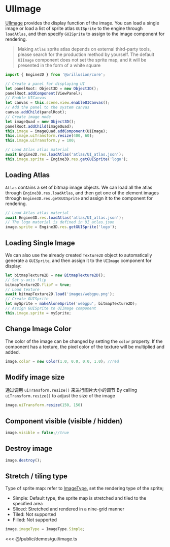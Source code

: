 # UIImage

[UIImage](/api/classes/UIImage) provides the display function of the image. You can load a single image or load a list of sprite atlas `GUISprite` to the engine through `loadAtlas`, and then specify `GUISprite` to assign to the image component for rendering.
> Making `Atlas` sprite atlas depends on external third-party tools, please search for the production method by yourself. The default `UIImage` component does not set the sprite map, and it will be presented in the form of a white square

```ts
import { Engine3D } from '@orillusion/core';

// Create a panel for displaying UI
let panelRoot: Object3D = new Object3D();
panelRoot.addComponent(ViewPanel);
// Enable UICanvas
let canvas = this.scene.view.enableUICanvas();
// Add the panel to the system canvas
canvas.addChild(panelRoot);
// Create image node
let imageQuad = new Object3D();
panelRoot.addChild(imageQuad);
this.image = imageQuad.addComponent(UIImage);
this.image.uiTransform.resize(400, 60);
this.image.uiTransform.y = 100;

// Load Atlas atlas material
await Engine3D.res.loadAtlas('atlas/UI_atlas.json');
this.image.sprite = Engine3D.res.getGUISprite('logo');
```

## Loading Atlas

`Atlas` contains a set of bitmap image objects. We can load all the atlas through `Engine3D.res.loadAtlas`, and then get one of the element images through `Engine3D.res.getGUISprite` and assign it to the component for rendering.

```ts
// Load Atlas atlas material
await Engine3D.res.loadAtlas('atlas/UI_atlas.json');
// The logo material is defined in UI_atlas.json
image.sprite = Engine3D.res.getGUISprite('logo');
```

## Loading Single Image
We can also use the already created `Texture2D` object to automatically generate a `GUISprite`, and then assign it to the `UIImage` component for display:
```ts
let bitmapTexture2D = new BitmapTexture2D();
// Set y-axis flip
bitmapTexture2D.flipY = true;
// Load texture
await bitmapTexture2D.load('images/webgpu.png');
// Create GUISprite
let mySprite = makeAloneSprite('webgpu', bitmapTexture2D);
// Assign GUISprite to UIImage component
this.image.sprite = mySprite;
```


## Change Image Color

The color of the image can be changed by setting the `color` property. If the component has a texture, the pixel color of the texture will be multiplied and added.

```ts
image.color = new Color(1.0, 0.0, 0.0, 1.0); //red
```

## Modify image size
通过调用 `uiTransform.resize()` 来进行图片大小的调节
By calling `uiTransform.resize()` to adjust the size of the image

```ts
image.uiTransform.resize(150, 150)
```

## Component visible (visible / hidden)

```ts
image.visible = false;//true
```

## Destroy image
```ts
image.destroy();
```

## Stretch / tiling type

Type of sprite map: refer to [ImageType](/api/enums/ImageType.md), set the rendering type of the sprite;

- Simple: Default type, the sprite map is stretched and tiled to the specified area
- Sliced: Stretched and rendered in a nine-grid manner
- Tiled: Not supported
- Filled: Not supported

```ts
image.imageType = ImageType.Simple;
```

<Demo :height="500" src="/demos/gui/image.ts"></Demo>

<<< @/public/demos/gui/image.ts